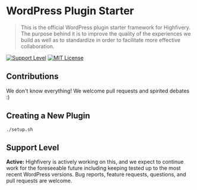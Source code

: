 # WordPress Plugin Starter

> This is the official WordPress plugin starter framework for Highfivery. The purpose behind it is to improve the quality of the experiences we build as well as to standardize in order to facilitate more effective collaboration.

[![Support Level](https://img.shields.io/badge/support-active-green.svg)](#support-level) [![MIT License](https://img.shields.io/github/license/Highfivery/wordpress-plugin-starter.svg)](https://github.com/Highfivery/wordpress-plugin-starter/blob/main/LICENSE)

## Contributions

We don't know everything! We welcome pull requests and spirited debates :)

## Creating a New Plugin

```
./setup.sh
```

## Support Level

**Active:** Highfivery is actively working on this, and we expect to continue work for the foreseeable future including keeping tested up to the most recent WordPress versions. Bug reports, feature requests, questions, and pull requests are welcome.

